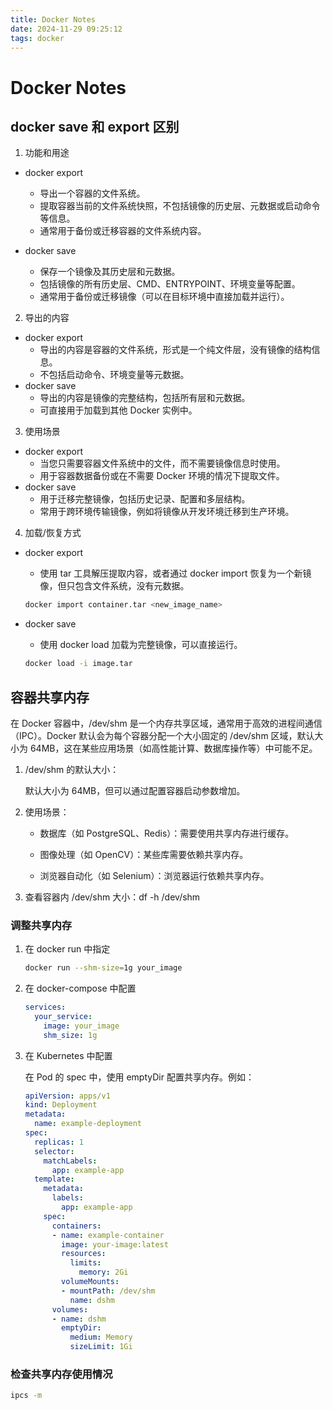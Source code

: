 ```yaml
---
title: Docker Notes
date: 2024-11-29 09:25:12
tags: docker
---
```


# Docker Notes

## docker save 和 export 区别

1. 功能和用途

  - docker export
    - 导出一个容器的文件系统。
    - 提取容器当前的文件系统快照，不包括镜像的历史层、元数据或启动命令等信息。
    - 通常用于备份或迁移容器的文件系统内容。

  - docker save
	  - 保存一个镜像及其历史层和元数据。
	  - 包括镜像的所有历史层、CMD、ENTRYPOINT、环境变量等配置。
	  - 通常用于备份或迁移镜像（可以在目标环境中直接加载并运行）。

2. 导出的内容

  - docker export
    - 导出的内容是容器的文件系统，形式是一个纯文件层，没有镜像的结构信息。
    - 不包括启动命令、环境变量等元数据。
  - docker save
    - 导出的内容是镜像的完整结构，包括所有层和元数据。
    - 可直接用于加载到其他 Docker 实例中。

3. 使用场景

- docker export
  - 当您只需要容器文件系统中的文件，而不需要镜像信息时使用。
  - 用于容器数据备份或在不需要 Docker 环境的情况下提取文件。
- docker save
  - 用于迁移完整镜像，包括历史记录、配置和多层结构。
  - 常用于跨环境传输镜像，例如将镜像从开发环境迁移到生产环境。

4. 加载/恢复方式

- docker export
  - 使用 tar 工具解压提取内容，或者通过 docker import 恢复为一个新镜像，但只包含文件系统，没有元数据。

  ```bash
  docker import container.tar <new_image_name>
  ```

- docker save
  - 使用 docker load 加载为完整镜像，可以直接运行。

  ```bash
  docker load -i image.tar 
  ```


## 容器共享内存

在 Docker 容器中，/dev/shm 是一个内存共享区域，通常用于高效的进程间通信（IPC）。Docker 默认会为每个容器分配一个大小固定的 /dev/shm 区域，默认大小为 64MB，这在某些应用场景（如高性能计算、数据库操作等）中可能不足。

1. /dev/shm 的默认大小：

    默认大小为 64MB，但可以通过配置容器启动参数增加。

2. 使用场景：

    - 数据库（如 PostgreSQL、Redis）：需要使用共享内存进行缓存。

    - 图像处理（如 OpenCV）：某些库需要依赖共享内存。

    - 浏览器自动化（如 Selenium）：浏览器运行依赖共享内存。

3. 查看容器内 /dev/shm 大小：df -h /dev/shm

  
### 调整共享内存  

1. 在 docker run 中指定

    ```bash
    docker run --shm-size=1g your_image
    ```
2. 在 docker-compose 中配置

    ```yaml
    services:
      your_service:
        image: your_image
        shm_size: 1g
    ```
  

3. 在 Kubernetes 中配置

    在 Pod 的 spec 中，使用 emptyDir 配置共享内存。例如：
    ```yaml
    apiVersion: apps/v1
    kind: Deployment
    metadata:
      name: example-deployment
    spec:
      replicas: 1
      selector:
        matchLabels:
          app: example-app
      template:
        metadata:
          labels:
            app: example-app
        spec:
          containers:
          - name: example-container
            image: your-image:latest
            resources:
              limits:
                memory: 2Gi
            volumeMounts:
            - mountPath: /dev/shm
              name: dshm
          volumes:
          - name: dshm
            emptyDir:
              medium: Memory
              sizeLimit: 1Gi
    ```
### 检查共享内存使用情况
```bash
ipcs -m
```